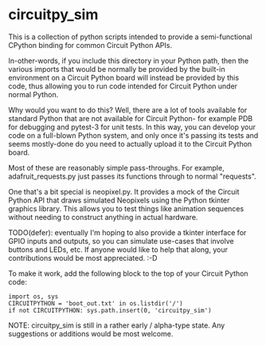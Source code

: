 # circuitpy_sim

This is a collection of python scripts intended to provide a
semi-functional CPython binding for common Circuit Python APIs.

In-other-words, if you include this directory in your Python path, then the
various imports that would be normally be provided by the built-in
environment on a Circuit Python board will instead be provided by this code,
thus allowing you to run code intended for Circuit Python under normal Python.

Why would you want to do this?  Well, there are a lot of tools available for
standard Python that are not available for Circuit Python- for example PDB for
debugging and pytest-3 for unit tests.  In this way, you can develop your code
on a full-blown Python system, and only once it's passing its tests and seems
mostly-done do you need to actually upload it to the Circuit Python board.

Most of these are reasonably simple pass-throughs.  For example,
adafruit_requests.py just passes its functions through to normal "requests".

One that's a bit special is neopixel.py.  It provides a mock of the Circuit
Python API that draws simulated Neopixels using the Python tkinter graphics
library.  This allows you to test things like animation sequences without
needing to construct anything in actual hardware.

TODO(defer): eventually I'm hoping to also provide a tkinter interface for
GPIO inputs and outputs, so you can simulate use-cases that involve buttons
and LEDs, etc.  If anyone would like to help that along, your contributions
would be most appreciated.  :-D

To make it work, add the following block to the top of your Circuit Python
code:

```
import os, sys
CIRCUITPYTHON = 'boot_out.txt' in os.listdir('/')
if not CIRCUITPYTHON: sys.path.insert(0, 'circuitpy_sim')
```

NOTE: circuitpy_sim is still in a rather early / alpha-type state.  Any
suggestions or additions would be most welcome.
